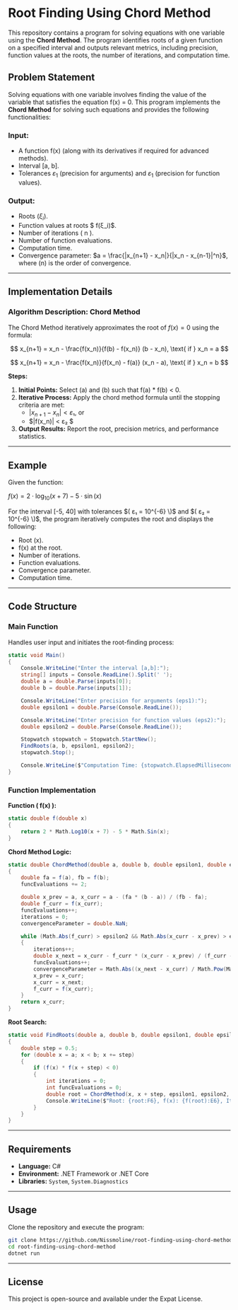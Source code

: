 # Root Finding Using Chord Method

This repository contains a program for solving equations with one variable using the **Chord Method**. The program identifies roots of a given function on a specified interval and outputs relevant metrics, including precision, function values at the roots, the number of iterations, and computation time.

## Problem Statement

Solving equations with one variable involves finding the value of the variable that satisfies the equation f(x) = 0. This program implements the **Chord Method** for solving such equations and provides the following functionalities:

### Input:
- A function f(x) (along with its derivatives if required for advanced methods).
- Interval [a, b].
- Tolerances $\varepsilon_1$ (precision for arguments) and $\varepsilon_1$ (precision for function values).

### Output:
- Roots $( ξ_i)$.
- Function values at roots $ f(ξ_i)$.
- Number of iterations ( n ).
- Number of function evaluations.
- Computation time.
- Convergence parameter: $a = \frac{|x_{n+1} - x_n|}{|x_n - x_{n-1}|^n}$, where (n) is the order of convergence.

---

## Implementation Details

### Algorithm Description: Chord Method
The Chord Method iteratively approximates the root of  $f(x) = 0$ using the formula:

$$
x_{n+1} = x_n - \frac{f(x_n)}{f(b) - f(x_n)} (b - x_n), \text{ if } x_n = a
$$

$$
x_{n+1} = x_n - \frac{f(x_n)}{f(x_n) - f(a)} (x_n - a), \text{ if } x_n = b
$$


**Steps:**
1. **Initial Points:** Select (a) and (b) such that f(a) * f(b) < 0.
2. **Iterative Process:** Apply the chord method formula until the stopping criteria are met:
   - $|x_{n+1} - x_n| < ε₁$, or
   - $|f(x_n)| < ε₂ $
3. **Output Results:** Report the root, precision metrics, and performance statistics.

---

## Example

Given the function:

$f(x) = 2 \cdot \log_{10}(x + 7) - 5 \cdot \sin(x)$

For the interval [-5, 40] with tolerances $( ε₁ = 10^{-6} \)$ and $( ε₂ = 10^{-6} \)$, the program iteratively computes the root and displays the following:

- Root (x).
- f(x) at the root.
- Number of iterations.
- Function evaluations.
- Convergence parameter.
- Computation time.

---

## Code Structure

### Main Function
Handles user input and initiates the root-finding process:
```csharp
static void Main()
{
    Console.WriteLine("Enter the interval [a,b]:");
    string[] inputs = Console.ReadLine().Split(' ');
    double a = double.Parse(inputs[0]);
    double b = double.Parse(inputs[1]);

    Console.WriteLine("Enter precision for arguments (eps1):");
    double epsilon1 = double.Parse(Console.ReadLine());

    Console.WriteLine("Enter precision for function values (eps2):");
    double epsilon2 = double.Parse(Console.ReadLine());

    Stopwatch stopwatch = Stopwatch.StartNew();
    FindRoots(a, b, epsilon1, epsilon2);
    stopwatch.Stop();

    Console.WriteLine($"Computation Time: {stopwatch.ElapsedMilliseconds} ms");
}
```

### Function Implementation
**Function \( f(x) \):**
```csharp
static double f(double x)
{
    return 2 * Math.Log10(x + 7) - 5 * Math.Sin(x);
}
```

**Chord Method Logic:**
```csharp
static double ChordMethod(double a, double b, double epsilon1, double epsilon2, out int iterations, ref int funcEvaluations, out double convergenceParameter)
{
    double fa = f(a), fb = f(b);
    funcEvaluations += 2;

    double x_prev = a, x_curr = a - (fa * (b - a)) / (fb - fa);
    double f_curr = f(x_curr);
    funcEvaluations++;
    iterations = 0;
    convergenceParameter = double.NaN;

    while (Math.Abs(f_curr) > epsilon2 && Math.Abs(x_curr - x_prev) > epsilon1)
    {
        iterations++;
        double x_next = x_curr - f_curr * (x_curr - x_prev) / (f_curr - f(x_prev));
        funcEvaluations++;
        convergenceParameter = Math.Abs((x_next - x_curr) / Math.Pow(Math.Abs(x_curr - x_prev), 1));
        x_prev = x_curr;
        x_curr = x_next;
        f_curr = f(x_curr);
    }
    return x_curr;
}
```

**Root Search:**
```csharp
static void FindRoots(double a, double b, double epsilon1, double epsilon2)
{
    double step = 0.5;
    for (double x = a; x < b; x += step)
    {
        if (f(x) * f(x + step) < 0)
        {
            int iterations = 0;
            int funcEvaluations = 0;
            double root = ChordMethod(x, x + step, epsilon1, epsilon2, out iterations, ref funcEvaluations, out double convergenceParameter);
            Console.WriteLine($"Root: {root:F6}, f(x): {f(root):E6}, Iterations: {iterations}, Func. Evaluations: {funcEvaluations}, Conv. Param: {convergenceParameter:E6}");
        }
    }
}
```

---

## Requirements
- **Language:** C#
- **Environment:** .NET Framework or .NET Core
- **Libraries:** `System`, `System.Diagnostics`

---

## Usage
Clone the repository and execute the program:
```bash
git clone https://github.com/Nissmoline/root-finding-using-chord-method.git
cd root-finding-using-chord-method
dotnet run
```

---

## License
This project is open-source and available under the Expat License.
